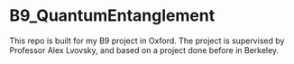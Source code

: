 # B9_QuantumEntanglement

This repo is built for my B9 project in Oxford. The project is supervised by Professor Alex Lvovsky, and based on a project done before in Berkeley. 
